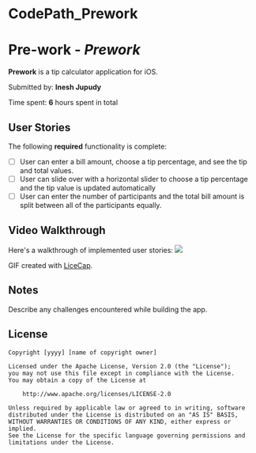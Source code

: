 # CodePath_Prework

# Pre-work - *Prework*

**Prework** is a tip calculator application for iOS.

Submitted by: **Inesh Jupudy**

Time spent: **6** hours spent in total

## User Stories

The following **required** functionality is complete:

* [ ] User can enter a bill amount, choose a tip percentage, and see the tip and total values.
* [ ] User can slide over with a horizontal slider to choose a tip percentage and the tip value is updated automatically
* [ ] User can enter the number of participants and the total bill amount is split between all of the participants equally.

## Video Walkthrough

Here's a walkthrough of implemented user stories:
![](https://i.imgur.com/hVXBt2m.gif)

GIF created with [LiceCap](http://www.cockos.com/licecap/).

## Notes

Describe any challenges encountered while building the app.

## License

    Copyright [yyyy] [name of copyright owner]

    Licensed under the Apache License, Version 2.0 (the "License");
    you may not use this file except in compliance with the License.
    You may obtain a copy of the License at

        http://www.apache.org/licenses/LICENSE-2.0

    Unless required by applicable law or agreed to in writing, software
    distributed under the License is distributed on an "AS IS" BASIS,
    WITHOUT WARRANTIES OR CONDITIONS OF ANY KIND, either express or implied.
    See the License for the specific language governing permissions and
    limitations under the License.
